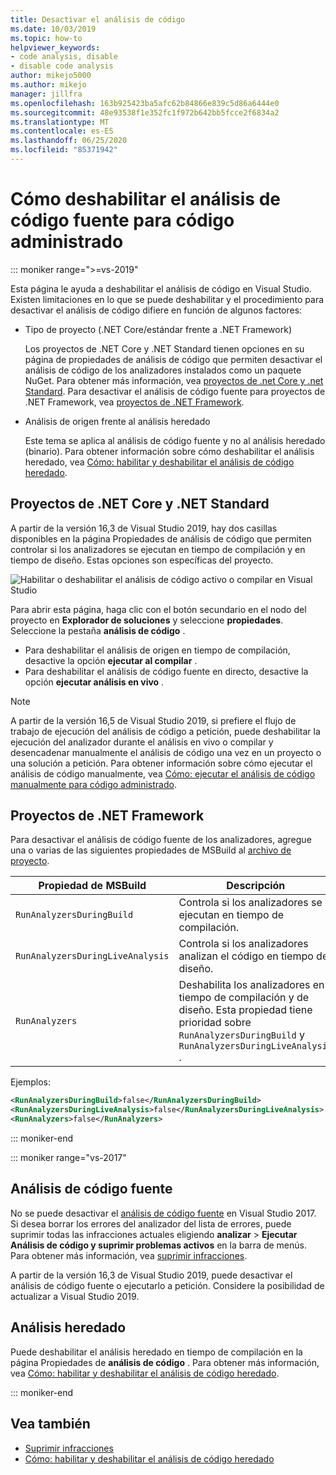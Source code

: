 ```yaml
---
title: Desactivar el análisis de código
ms.date: 10/03/2019
ms.topic: how-to
helpviewer_keywords:
- code analysis, disable
- disable code analysis
author: mikejo5000
ms.author: mikejo
manager: jillfra
ms.openlocfilehash: 163b925423ba5afc62b84866e839c5d86a6444e0
ms.sourcegitcommit: 48e93538f1e352fc1f972b642bb5fcce2f6834a2
ms.translationtype: MT
ms.contentlocale: es-ES
ms.lasthandoff: 06/25/2020
ms.locfileid: "85371942"
---
```

# <a name="how-to-disable-source-code-analysis-for-managed-code"></a>Cómo deshabilitar el análisis de código fuente para código administrado

::: moniker range=">=vs-2019"

Esta página le ayuda a deshabilitar el análisis de código en Visual Studio. Existen limitaciones en lo que se puede deshabilitar y el procedimiento para desactivar el análisis de código difiere en función de algunos factores:

- Tipo de proyecto (.NET Core/estándar frente a .NET Framework)

  Los proyectos de .NET Core y .NET Standard tienen opciones en su página de propiedades de análisis de código que permiten desactivar el análisis de código de los analizadores instalados como un paquete NuGet. Para obtener más información, vea [proyectos de .net Core y .net Standard](#net-core-and-net-standard-projects). Para desactivar el análisis de código fuente para proyectos de .NET Framework, vea [proyectos de .NET Framework](#net-framework-projects).

- Análisis de origen frente al análisis heredado

  Este tema se aplica al análisis de código fuente y no al análisis heredado (binario). Para obtener información sobre cómo deshabilitar el análisis heredado, vea [Cómo: habilitar y deshabilitar el análisis de código heredado](how-to-enable-and-disable-automatic-code-analysis-for-managed-code.md).

## <a name="net-core-and-net-standard-projects"></a>Proyectos de .NET Core y .NET Standard

A partir de la versión 16,3 de Visual Studio 2019, hay dos casillas disponibles en la página Propiedades de análisis de código que permiten controlar si los analizadores se ejecutan en tiempo de compilación y en tiempo de diseño. Estas opciones son específicas del proyecto.

![Habilitar o deshabilitar el análisis de código activo o compilar en Visual Studio](media/run-on-build-run-live-analysis.png)

Para abrir esta página, haga clic con el botón secundario en el nodo del proyecto en **Explorador de soluciones** y seleccione **propiedades**. Seleccione la pestaña **análisis de código** .

- Para deshabilitar el análisis de origen en tiempo de compilación, desactive la opción **ejecutar al compilar** .
- Para deshabilitar el análisis de código fuente en directo, desactive la opción **ejecutar análisis en vivo** .

> [!NOTE]
> A partir de la versión 16,5 de Visual Studio 2019, si prefiere el flujo de trabajo de ejecución del análisis de código a petición, puede deshabilitar la ejecución del analizador durante el análisis en vivo o compilar y desencadenar manualmente el análisis de código una vez en un proyecto o una solución a petición. Para obtener información sobre cómo ejecutar el análisis de código manualmente, vea [Cómo: ejecutar el análisis de código manualmente para código administrado](how-to-run-code-analysis-manually-for-managed-code.md).  

## <a name="net-framework-projects"></a>Proyectos de .NET Framework

Para desactivar el análisis de código fuente de los analizadores, agregue una o varias de las siguientes propiedades de MSBuild al [archivo de proyecto](../ide/solutions-and-projects-in-visual-studio.md#project-file).

| Propiedad de MSBuild | Descripción | Default |
| - | - | - |
| `RunAnalyzersDuringBuild` | Controla si los analizadores se ejecutan en tiempo de compilación. | `true` |
| `RunAnalyzersDuringLiveAnalysis` | Controla si los analizadores analizan el código en tiempo de diseño. | `true` |
| `RunAnalyzers` | Deshabilita los analizadores en tiempo de compilación y de diseño. Esta propiedad tiene prioridad sobre `RunAnalyzersDuringBuild` y `RunAnalyzersDuringLiveAnalysis` . | `true` |

Ejemplos:

```xml
<RunAnalyzersDuringBuild>false</RunAnalyzersDuringBuild>
<RunAnalyzersDuringLiveAnalysis>false</RunAnalyzersDuringLiveAnalysis>
<RunAnalyzers>false</RunAnalyzers>
```

::: moniker-end

::: moniker range="vs-2017"

## <a name="source-analysis"></a>Análisis de código fuente

No se puede desactivar el [análisis de código fuente](roslyn-analyzers-overview.md) en Visual Studio 2017. Si desea borrar los errores del analizador del lista de errores, puede suprimir todas las infracciones actuales eligiendo **analizar**  >  **Ejecutar Análisis de código y suprimir problemas activos** en la barra de menús. Para obtener más información, vea [suprimir infracciones](use-roslyn-analyzers.md#suppress-violations).

A partir de la versión 16,3 de Visual Studio 2019, puede desactivar el análisis de código fuente o ejecutarlo a petición. Considere la posibilidad de actualizar a Visual Studio 2019.

## <a name="legacy-analysis"></a>Análisis heredado

Puede deshabilitar el análisis heredado en tiempo de compilación en la página Propiedades de **análisis de código** . Para obtener más información, vea [Cómo: habilitar y deshabilitar el análisis de código heredado](how-to-enable-and-disable-automatic-code-analysis-for-managed-code.md).

::: moniker-end

## <a name="see-also"></a>Vea también

- [Suprimir infracciones](use-roslyn-analyzers.md#suppress-violations)
- [Cómo: habilitar y deshabilitar el análisis de código heredado](how-to-enable-and-disable-automatic-code-analysis-for-managed-code.md)
